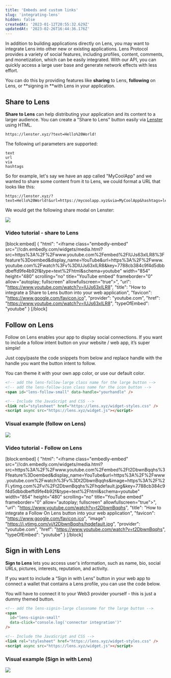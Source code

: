 ```yaml
---
title: 'Embeds and custom links'
slug: 'integrating-lens'
hidden: false
createdAt: '2023-01-12T20:55:32.629Z'
updatedAt: '2023-02-26T16:44:36.176Z'
---
```


In addition to building applications directly on Lens, you may want to integrate Lens into other new or existing applications. Lens Protocol provides a variety of social features, including profiles, content, comments, and monetization, which can be easily integrated. With our API, you can quickly access a large user base and generate network effects with less effort.

You can do this by providing features like **sharing** to Lens, **following** on Lens, or **signing in **with Lens in your application.

## Share to Lens

**Share to Lens** can help distributing your application and its content to a larger audience. You can create a "Share to Lens" button easily via [Lenster](https://lenster.xyz/) using HTML.

```
https://lenster.xyz/?text=Hello%20World!
```

The following url parameters are supported:

```
text
url
via
hashtags
```

So for example, let's say we have an app called "MyCoolApp" and we wanted to share some content from it to Lens, we could format a URL that looks like this:

```
https://lenster.xyz/?text=Hello%20World!&url=https://mycoolapp.xyz&via=MyCoolApp&hashtags=lens,web3
```

We would get the following share modal on Lenster:

![](https://files.readme.io/4e4d25f-Screen_Shot_2023-01-12_at_4.24.20_PM.png)

### Video tutorial - share to Lens

[block:embed]
{
"html": "<iframe class=\"embedly-embed\" src=\"//cdn.embedly.com/widgets/media.html?src=https%3A%2F%2Fwww.youtube.com%2Fembed%2FlUJs63xILR8%3Ffeature%3Doembed&display_name=YouTube&url=https%3A%2F%2Fwww.youtube.com%2Fwatch%3Fv%3DlUJs63xILR8&key=7788cb384c9f4d5dbbdbeffd9fe4b92f&type=text%2Fhtml&schema=youtube\" width=\"854\" height=\"480\" scrolling=\"no\" title=\"YouTube embed\" frameborder=\"0\" allow=\"autoplay; fullscreen\" allowfullscreen=\"true\"></iframe>",
"url": "https://www.youtube.com/watch?v=lUJs63xILR8",
"title": "How to integrate a Share to Lens button into your web application",
"favicon": "https://www.google.com/favicon.ico",
"provider": "youtube.com",
"href": "https://www.youtube.com/watch?v=lUJs63xILR8",
"typeOfEmbed": "youtube"
}
[/block]

## Follow on Lens

Follow on Lens enables your app to display social connections. If you want to include a follow intent button on your website / web app, it’s super simple!

Just copy/paste the code snippets from below and replace handle with the handle you want the button intent to follow.

You can theme it with your own app color, or use our default color.

```html
<!-- add the lens-follow-large class name for the large button -->
<!-- add the lens-follow-icon class name for the icon button -->
<span id="lens-follow-small" data-handle="yourhandle" />

<!-- Include the JavaScript and CSS -->
<link rel="stylesheet" href="https://lens.xyz/widget-styles.css" />
<script async src="https://lens.xyz/widget.js"></script>
```

### Visual example (follow on Lens)

![](https://files.readme.io/1434b9f-Screen_Shot_2023-01-12_at_4.38.00_PM.png)

### Video tutorial - Follow on Lens

[block:embed]
{
"html": "<iframe class=\"embedly-embed\" src=\"//cdn.embedly.com/widgets/media.html?src=https%3A%2F%2Fwww.youtube.com%2Fembed%2Ft2DbwnBqqhs%3Ffeature%3Doembed&display_name=YouTube&url=https%3A%2F%2Fwww.youtube.com%2Fwatch%3Fv%3Dt2DbwnBqqhs&image=https%3A%2F%2Fi.ytimg.com%2Fvi%2Ft2DbwnBqqhs%2Fhqdefault.jpg&key=7788cb384c9f4d5dbbdbeffd9fe4b92f&type=text%2Fhtml&schema=youtube\" width=\"854\" height=\"480\" scrolling=\"no\" title=\"YouTube embed\" frameborder=\"0\" allow=\"autoplay; fullscreen\" allowfullscreen=\"true\"></iframe>",
"url": "https://www.youtube.com/watch?v=t2DbwnBqqhs",
"title": "How to integrate a Follow On Lens button into your web application",
"favicon": "https://www.google.com/favicon.ico",
"image": "https://i.ytimg.com/vi/t2DbwnBqqhs/hqdefault.jpg",
"provider": "youtube.com",
"href": "https://www.youtube.com/watch?v=t2DbwnBqqhs",
"typeOfEmbed": "youtube"
}
[/block]

## Sign in with Lens

**Sign to Lens** lets you access user's information, such as name, bio, social URLs, pictures, interests, reputation, and activity.

If you want to include a “Sign in with Lens” button in your web app to connect a wallet that contains a Lens profile, you can use the code below.

You will have to connect it to your Web3 provider yourself - this is just a dummy themed button.

```html
<!-- add the lens-signin-large classname for the large button -->
<span
  id="lens-signin-small"
  data-click="console.log('connector integration')"
/>

<!-- Include the JavaScript and CSS -->
<link rel="stylesheet" href="https://lens.xyz/widget-styles.css" />
<script async src="https://lens.xyz/widget.js"></script>
```

### Visual example (Sign in with Lens)

![](https://files.readme.io/4c77635-Screen_Shot_2023-01-12_at_4.41.15_PM.png)
